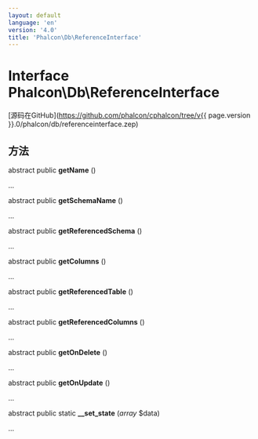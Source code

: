 ```yaml
---
layout: default
language: 'en'
version: '4.0'
title: 'Phalcon\Db\ReferenceInterface'
---
```


# Interface **Phalcon\Db\ReferenceInterface**

[源码在GitHub](https://github.com/phalcon/cphalcon/tree/v{{ page.version }}.0/phalcon/db/referenceinterface.zep)

## 方法

abstract public **getName** ()

...

abstract public **getSchemaName** ()

...

abstract public **getReferencedSchema** ()

...

abstract public **getColumns** ()

...

abstract public **getReferencedTable** ()

...

abstract public **getReferencedColumns** ()

...

abstract public **getOnDelete** ()

...

abstract public **getOnUpdate** ()

...

abstract public static **__set_state** (*array* $data)

...